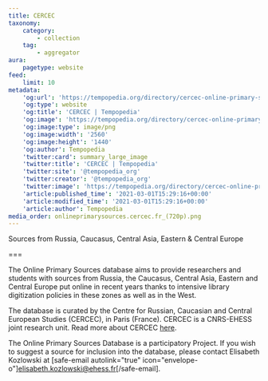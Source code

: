 ```yaml
---
title: CERCEC
taxonomy:
    category:
        - collection
    tag:
        - aggregator
aura:
    pagetype: website
feed:
    limit: 10
metadata:
    'og:url': 'https://tempopedia.org/directory/cercec-online-primary-sources'
    'og:type': website
    'og:title': 'CERCEC | Tempopedia'
    'og:image': 'https://tempopedia.org/directory/cercec-online-primary-sources/onlineprimarysources.cercec.fr_(720p).png'
    'og:image:type': image/png
    'og:image:width': '2560'
    'og:image:height': '1440'
    'og:author': Tempopedia
    'twitter:card': summary_large_image
    'twitter:title': 'CERCEC | Tempopedia'
    'twitter:site': '@tempopedia_org'
    'twitter:creator': '@tempopedia_org'
    'twitter:image': 'https://tempopedia.org/directory/cercec-online-primary-sources/onlineprimarysources.cercec.fr_(720p).png'
    'article:published_time': '2021-03-01T15:29:16+00:00'
    'article:modified_time': '2021-03-01T15:29:16+00:00'
    'article:author': Tempopedia
media_order: onlineprimarysources.cercec.fr_(720p).png
---
```


Sources from Russia, Caucasus, Central Asia, Eastern & Central Europe

===

The Online Primary Sources database aims to provide researchers and students with sources from Russia, the Caucasus, Central Asia, Eastern and Central Europe put online in recent years thanks to intensive library digitization policies in these zones as well as in the West.

The database is curated by the Centre for Russian, Caucasian and Central European Studies (CERCEC), in Paris (France). CERCEC is a CNRS-EHESS joint research unit. Read more about CERCEC [here](https://www.cercec.fr/en/cercec/about/).

The Online Primary Sources Database is a participatory Project. If you wish to suggest a source for inclusion into the database, please contact Elisabeth Kozlowski at [safe-email autolink="true" icon="envelope-o"]elisabeth.kozlowski@ehess.fr[/safe-email].